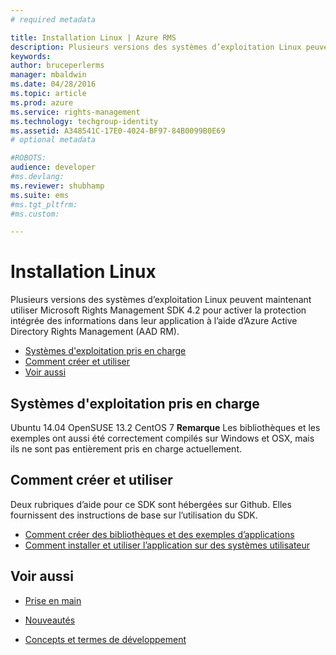 ```yaml
---
# required metadata

title: Installation Linux | Azure RMS
description: Plusieurs versions des systèmes d’exploitation Linux peuvent maintenant utiliser Microsoft Rights Management SDK 4.2.
keywords:
author: bruceperlerms
manager: mbaldwin
ms.date: 04/28/2016
ms.topic: article
ms.prod: azure
ms.service: rights-management
ms.technology: techgroup-identity
ms.assetid: A348541C-17E0-4024-BF97-84B0099B0E69
# optional metadata

#ROBOTS:
audience: developer
#ms.devlang:
ms.reviewer: shubhamp
ms.suite: ems
#ms.tgt_pltfrm:
#ms.custom:

---
```


# Installation Linux


Plusieurs versions des systèmes d’exploitation Linux peuvent maintenant utiliser Microsoft Rights Management SDK 4.2 pour activer la protection intégrée des informations dans leur application à l’aide d’Azure Active Directory Rights Management (AAD RM).

-   [Systèmes d'exploitation pris en charge](#supported_operating_systems)
-   [Comment créer et utiliser](#how_to_build_and_use)
-   [Voir aussi](#see_also)

## Systèmes d'exploitation pris en charge


Ubuntu 14.04
OpenSUSE 13.2
CentOS 7
**Remarque**  Les bibliothèques et les exemples ont aussi été correctement compilés sur Windows et OSX, mais ils ne sont pas entièrement pris en charge actuellement.

 

## Comment créer et utiliser

Deux rubriques d’aide pour ce SDK sont hébergées sur Github. Elles fournissent des instructions de base sur l’utilisation du SDK.

-   [Comment créer des bibliothèques et des exemples d’applications](https://github.com/AzureAD/rms-sdk-for-cpp/blob/master/docs/how_to_build_it.md)
-   [Comment installer et utiliser l’application sur des systèmes utilisateur](https://github.com/AzureAD/rms-sdk-for-cpp/blob/master/docs/how_to_use_it.md)

## Voir aussi

* [Prise en main](get-started.md)

* [Nouveautés](release-notes.md)

* [Concepts et termes de développement](core-concepts.md)

 

 





<!--HONumber=Apr16_HO4-->


